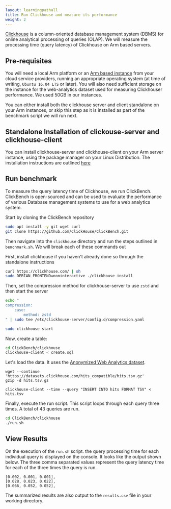 ```yaml
---
layout: learningpathall
title: Run Clickhouse and measure its performance
weight: 2
---
```


[Clickhouse](https://clickhouse.com/docs/en/home) is a column-oriented database management system (DBMS) for online analytical processing of queries (OLAP).
We will measure the processing time (query latency) of Clickhouse on Arm based servers.

## Pre-requisites

You will need a local Arm platform or an [Arm based instance](/learning-paths/server-and-cloud/providers/) from your cloud service providers, running an appropriate operating system (at time of writing, `Ubuntu 16.04 LTS` or later). You will also need sufficient storage on the instance for the web-analytics dataset used for measuring Clickhouser performance. We used 50GB in our instances.

You can either install both the clickhouse server and client standalone on your Arm instances, or skip this step as it is installed as part of the benchmark script we will run next.

## Standalone Installation of clickouse-server and clickhouse-client
You can install clickhouse-server and clickhouse-client on your Arm server instance, using the package manager on your Linux Distribution. The installation instructions are outlined [here](https://clickhouse.com/docs/en/install)

## Run benchmark 

To measure the query latency time of Clickhouse, we run ClickBench. ClickBench is open-sourced and can be used to evaluate the performance of various Database management systems to use for a web analytics system. 

Start by cloning the ClickBench repository

```bash
sudo apt install -y git wget curl
git clone https://github.com/ClickHouse/ClickBench.git
```
Then navigate into the `clickhouse` directory and run the steps outlined in `benchmark.sh`. We will break each of these commands out

First, install clickhouse if you haven't already done so through the standalone instructions

```bash
curl https://clickhouse.com/ | sh
sudo DEBIAN_FRONTEND=noninteractive ./clickhouse install
```
Then, set the compression method for clickhouse-server to use `zstd` and then start the server

```bash
echo "
compression:
    case:
        method: zstd
" | sudo tee /etc/clickhouse-server/config.d/compression.yaml

sudo clickhouse start
```
Now, create a table:

```bash
cd ClickBench/clickhouse
clickhouse-client < create.sql
```

Let's load the data. It uses the [Anonymized Web Analytics dataset](https://clickhouse.com/docs/en/getting-started/example-datasets/metrica/).

```console
wget --continue 'https://datasets.clickhouse.com/hits_compatible/hits.tsv.gz'
gzip -d hits.tsv.gz

clickhouse-client --time --query "INSERT INTO hits FORMAT TSV" < hits.tsv
```

Finally, execute the run script. This script loops through each query three times. A total of 43 queries are run.

```bash
cd ClickBench/clickhouse
./run.sh
```

## View Results

On the execution of the `run.sh` script. the query processing time for each individual query is displayed on the console. It looks like the output shown below. The three comma separated values represent the query latency time for each of the three times the query is run.

```console
[0.002, 0.001, 0.001],
[0.028, 0.023, 0.022],
[0.066, 0.052, 0.052],
```

The summarized results are also output to the `results.csv` file in your working directory. 
